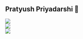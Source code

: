 ## Pratyush Priyadarshi 👋

<!--
**realpratz/realpratz** is a ✨ _special_ ✨ repository because its `README.md` (this file) appears on your GitHub profile.

Here are some ideas to get you started:

- 🔭 I’m currently working on ...
- 🌱 I’m currently learning ...
- 👯 I’m looking to collaborate on ...
- 🤔 I’m looking for help with ...
- 💬 Ask me about ...
- 📫 How to reach me: ...
- 😄 Pronouns: ...
- ⚡ Fun fact: ...
-->

![](https://github-readme-stats.vercel.app/api?username=realpratz&theme=dark&hide_border=false&include_all_commits=false&count_private=false)<br/>
![](https://nirzak-streak-stats.vercel.app/?user=realpratz&theme=dark&hide_border=false)<br/>
![](https://github-readme-stats.vercel.app/api/top-langs/?username=realpratz&theme=dark&hide_border=false&include_all_commits=false&count_private=false&layout=compact)

